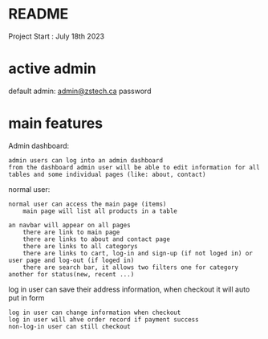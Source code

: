 # README

Project Start : July 18th 2023

# active admin

default admin:
admin@zstech.ca
password

# main features

Admin dashboard:

    admin users can log into an admin dashboard
    from the dashboard admin user will be able to edit information for all tables and some individual pages (like: about, contact)

normal user:

    normal user can access the main page (items)
        main page will list all products in a table

    an navbar will appear on all pages
        there are link to main page
        there are links to about and contact page
        there are links to all categorys
        there are links to cart, log-in and sign-up (if not loged in) or user page and log-out (if loged in)
        there are search bar, it allows two filters one for category another for status(new, recent ...)

log in user can save their address information, when checkout it will auto put in form

    log in user can change information when checkout
    log in user will ahve order record if payment success
    non-log-in user can still checkout